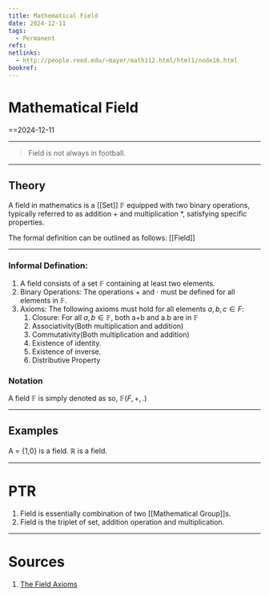 ```yaml
---
title: Mathematical Field
date: 2024-12-11
tags:
  - Permanent
refs: 
netlinks:
  - http://people.reed.edu/~mayer/math112.html/html1/node16.html
bookref:
---
```

# Mathematical Field
==2024-12-11

---
> Field is not always in football.
---

## Theory
A field in mathematics is a [[Set]] $\mathbb{F}$ equipped with two binary operations, typically referred to as addition $+$ and multiplication $*$, satisfying specific properties.

The formal definition can be outlined as follows:
[[Field]]

---
### Informal Defination:

1. A field consists of a set $\mathbb{F}$ containing at least two elements.
2. Binary Operations: The operations + and ⋅ must be defined for all elements in $\mathbb{F}$.
3. Axioms: The following axioms must hold for all elements $a,b,c∈F$:
	1. Closure: For all $a,b\in \mathbb{F}$, both a+b and a.b are in $\mathbb{F}$
	2. Associativity(Both multiplication and addition)
	3. Commutativity(Both multiplication and addition)
	4. Existence of identity.
	5. Existence of inverse.
	6. Distributive Property

### Notation
A field $\mathbb{F}$ is simply denoted as so,
$\mathbb{F}(F,+,.)$

---
## Examples
A = {1,0} is a field.
$\mathbb{R}$ is a field.

---
# PTR

1. Field is essentially combination of two [[Mathematical Group]]s.
2. Field is the triplet of set, addition operation and multiplication.
---
# Sources
1. [The Field Axioms](http://people.reed.edu/~mayer/math112.html/html1/node16.html)